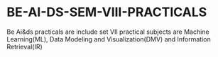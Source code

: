# BE-AI-DS-SEM-VIII-PRACTICALS
Be Ai&amp;ds practicals are include set VII practical subjects are Machine Learning(ML), Data Modeling and Visualization(DMV) and Information Retrieval(IR)
